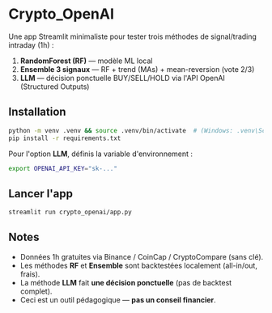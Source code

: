 # Crypto_OpenAI

Une app Streamlit minimaliste pour tester trois méthodes de signal/trading intraday (1h) :
1) **RandomForest (RF)** — modèle ML local
2) **Ensemble 3 signaux** — RF + trend (MAs) + mean-reversion (vote 2/3)
3) **LLM** — décision ponctuelle BUY/SELL/HOLD via l'API OpenAI (Structured Outputs)

## Installation
```bash
python -m venv .venv && source .venv/bin/activate  # (Windows: .venv\Scripts\activate)
pip install -r requirements.txt
```

Pour l'option **LLM**, définis la variable d'environnement :
```bash
export OPENAI_API_KEY="sk-..."
```

## Lancer l'app
```bash
streamlit run crypto_openai/app.py
```

## Notes
- Données 1h gratuites via Binance / CoinCap / CryptoCompare (sans clé).
- Les méthodes **RF** et **Ensemble** sont backtestées localement (all-in/out, frais).
- La méthode **LLM** fait **une décision ponctuelle** (pas de backtest complet).
- Ceci est un outil pédagogique — **pas un conseil financier**.
